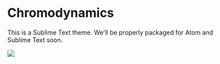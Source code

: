 # Chromodynamics

This is a Sublime Text theme.  We'll be properly packaged
for Atom and Sublime Text soon.

![](https://magicstack.github.io/MagicPython/example.png)
